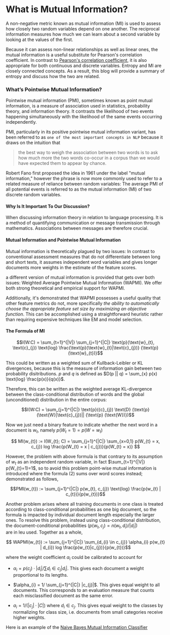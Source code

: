 
# What is Mutual Information? 

A non-negative metric known as mutual information (MI) is used to assess how closely two random variables depend on one another. The reciprocal information measures how much we can learn about a second variable by looking at the values of the first.

Because it can assess non-linear relationships as well as linear ones, the mutual information is a useful substitute for Pearson's correlation coefficient. In contrast to [Pearson's correlation coefficient](https://en.wikipedia.org/wiki/Pearson_correlation_coefficient), it is also appropriate for both continuous and discrete variables. Entropy and MI are closely connected concepts. As a result, this blog will provide a summary of entropy and discuss how the two are related.

### What’s Pointwise Mutual Information? 


Pointwise mutual information (PMI), sometimes known as point mutual information, is a measure of association used in statistics, probability theory, and information theory. It contrasts the likelihood of two events happening simultaneously with the likelihood of the same events occurring independently.

PMI, particularly in its positive pointwise mutual information variant, has been referred to as `one of the most important concepts in NLP` because it draws on the intuition that

> the best way to weigh the association between two words is to ask how much more the two words co-occur in a corpus than we would have expected them to appear by chance.

Robert Fano first proposed the idea in 1961 under the label "mutual information," however the phrase is now more commonly used to refer to a related measure of reliance between random variables: The average PMI of all potential events is referred to as the mutual information (MI) of two discrete random variables.


#### Why Is It Important To Our Discussion? 

When discussing information theory in relation to language processing. It is a method of quantifying communication or message transmission through mathematics. Associations between messages are therefore crucial.


#### Mutual Information and Pointwise Mutual Information 

Mutual information is theoretically plagued by two issues: In contrast to conventional assessment measures that do not differentiate between long and short texts, it assumes independent word variables and gives longer documents more weights in the estimate of the feature scores. 

a different version of mutual information is provided that gets over both issues: Weighted Average Pointwise Mutual Information (WAPMI). We offer both strong theoretical and empirical support for WAPMI. 

Additionally, it's demonstrated that WAPMI possesses a useful quality that other feature metrics do not, more specifically _the ability to automatically choose the appropriate feature set size by maximizing an objective function_. This can be accomplished using a straightforward heuristic rather than requiring expensive techniques like EM and model selection.

#### The Formula of MI

$$I(W:C) = \sum_{t=1}^{|V|} \sum_{j=1}^{|C|} \text{p}(\text{w}_{t}, \text{c}_{j}) \text{log} \frac{\text{p}(\text{w}_{t}|\text{c}_{j})} {\text{p} (\text{w}_{t})}$$



This could be written as a weighted sum of Kullback-Leibler or KL divergences, because this is the measure of information gain between two probability disitributions. _p_ and _q_ is defined as $D(p || q) = \sum_{x} p(x) \text{log} \frac{p(x)}{q(x)}$. 

Therefore, this can be written as the weighted average KL-divergence between the class-conditional distribution of words and the global (unconditioned) distribution in the entire corpus: 



$$I(W:C) = \sum_{j=1}^{|C|} \text{p}({c}_{j}) \text{D} (\text{p}(\text{W}|\text{c}_{j})|| {\text{p} (\text{W})})$$

Now we just need a binary feature to indicate whether the next word in a document is $w_{t}$, namely $p(W_{t} = 1) = p(W = w_{t})$

$$ MI(w_{t}) := I(W_{t}; C) = \sum_{j=1}^{|C|} \sum_{x=0,1} p(W_{t} = x, c_{j}) log \frac{p(W_{t} = x | c_{j})}{p(W_{t} = x)} $$

However, the problem with above formula is that contrary to its assumption of $w_{t}$ as an independent random variable, in fact $\sum_{t=1}^{|V|} p(W_{t}=1)=1$, so to avoid this problem point-wise mutual information is introduced where the formula (2) sums over word scores instead; demonstrated as follows,

$$PMI(w_{t}) := \sum_{j=1}^{|C|} p(w_{t}, c_{j}) \text{log} \frac{p(w_{t} | c_{t})}{p(w_{t})}$$

Another problem arises where all training documents in one class is treated according to class-conditional probabilities as one big document, so the formula is impacted by individual document length especially the larger ones. To resolve this problem, instead using class-conditional distribution, the document-conditional probabilities ($p(w_{t}, c_{j}) = n(w_{t},d_{i})/|d_{i}|$)  
are in leu used. Together as a whole, 


$$ WAPMI(w_{t}) := \sum_{j=1}^{|C|} \sum_{d_{i} \in c_{j}} \alpha_{i} p(w_{t} | d_{i}) log \frac{p(w_{t}|c_{j})}{p(w_{t})}$$

where the weight coefficient $\alpha_{i}$ could be calibrated to account for 

- $\alpha_{i} = p(c_{j}) · |d_{i}|/\sum{d_{i} \in c_{j}} |d_{i}|$. This gives each document a weight proportional to its lengths. 

- $\alpha_{i} = 1/ \sum_{j=1}^{|C|} |c_{j}|$. This gives equal weight to all documents. This corresponds to an evaluation measure that counts each misclassified document as the same error.

- $a_{i} = 1/(|c_{j}| · |C|)$ where $d_{i} \in c_{j}$. This gives equal weight to the classes by normalizing for class size, i.e. documents from small categories receive higher weights.


Here is an example of the [Naive Bayes Mutual Information Classifier](https://towardsdatascience.com/multinomial-na%C3%AFve-bayes-classifier-using-pointwise-mutual-information-9ade011fcbd0)